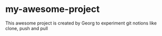 # my-awesome-project
This awesome project is created by Georg to experiment git notions like clone, push and pull
